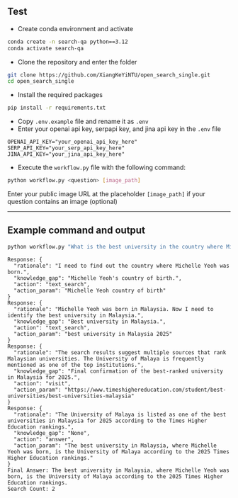 ## Test
- Create conda environment and activate
```bash
conda create -n search-qa python==3.12
conda activate search-qa
```
- Clone the repository and enter the folder
```bash
git clone https://github.com/XiangKeYiNTU/open_search_single.git
cd open_search_single
```
- Install the required packages
```bash
pip install -r requirements.txt
```
- Copy `.env.example` file and rename it as `.env`
- Enter your openai api key, serpapi key, and jina api key in the `.env` file
```env
OPENAI_API_KEY="your_openai_api_key_here"
SERP_API_KEY="your_serp_api_key_here"
JINA_API_KEY="your_jina_api_key_here"
```
- Execute the `workflow.py` file with the following command:
```bash
python workflow.py <question> [image_path]
```
Enter your public image URL at the placeholder `[image_path]` if your question contains an image (optional)

---

## Example command and output

```bash
python workflow.py "What is the best university in the country where Michelle Yeoh was born?"
```

```output
Response: {
  "rationale": "I need to find out the country where Michelle Yeoh was born.",
  "knowledge_gap": "Michelle Yeoh's country of birth.",
  "action": "text_search",
  "action_param": "Michelle Yeoh country of birth"
}
Response: {
  "rationale": "Michelle Yeoh was born in Malaysia. Now I need to identify the best university in Malaysia.",
  "knowledge_gap": "Best university in Malaysia.",
  "action": "text_search",
  "action_param": "best university in Malaysia 2025"
}
Response: {
  "rationale": "The search results suggest multiple sources that rank Malaysian universities. The University of Malaya is frequently mentioned as one of the top institutions.",
  "knowledge_gap": "Final confirmation of the best-ranked university in Malaysia for 2025.",
  "action": "visit",
  "action_param": "https://www.timeshighereducation.com/student/best-universities/best-universities-malaysia"
}
Response: {
  "rationale": "The University of Malaya is listed as one of the best universities in Malaysia for 2025 according to the Times Higher Education rankings.",
  "knowledge_gap": "None",
  "action": "answer",
  "action_param": "The best university in Malaysia, where Michelle Yeoh was born, is the University of Malaya according to the 2025 Times Higher Education rankings."
}
Final Answer: The best university in Malaysia, where Michelle Yeoh was born, is the University of Malaya according to the 2025 Times Higher Education rankings.
Search Count: 2
```
